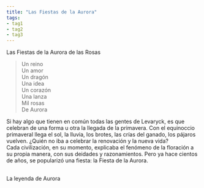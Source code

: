 ```yaml
---
title: "Las Fiestas de la Aurora" 
tags: 
- tag1 
- tag2
- tag3
---
```


Las Fiestas de la Aurora de las Rosas

> Un reino  
> Un amor  
> Un dragón  
> Una idea  
> Un corazón  
> Una lanza  
> Mil rosas  
> De Aurora

  
Si hay algo que tienen en común todas las gentes de Levaryck, es que celebran de una forma u otra la llegada de la primavera. Con el equinoccio primaveral llega el sol, la lluvia, los brotes, las crías del ganado, los pájaros vuelven. ¿Quién no iba a celebrar la renovación y la nueva vida?  
Cada civilización, en su momento, explicaba el fenómeno de la floración a su propia manera, con sus deidades y razonamientos. Pero ya hace cientos de años, se popularizó una fiesta: la Fiesta de la Aurora.

##   
La leyenda de Aurora
